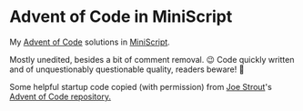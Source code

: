 # Advent of Code in MiniScript
My [Advent of Code](https://adventofcode.com/) solutions in [MiniScript](https://miniscript.org/).

Mostly unedited, besides a bit of comment removal. 😉
Code quickly written and of unquestionably questionable quality, readers beware! 🚧

Some helpful startup code copied (with permission) from [Joe Strout](https://github.com/JoeStrout/)'s [Advent of Code repository.](https://github.com/JoeStrout/AoC-2023)
